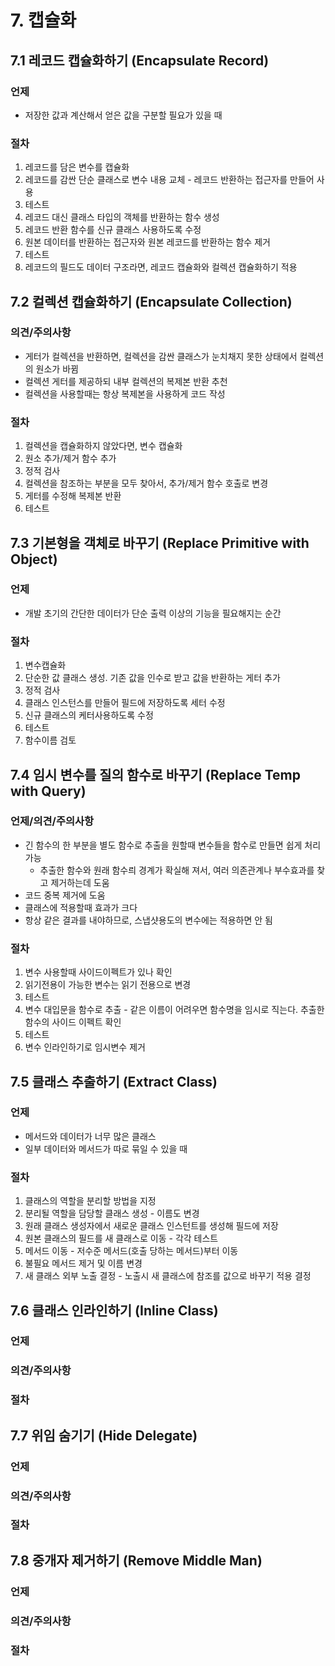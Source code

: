 # 7. 캡슐화

## 7.1 레코드 캡슐화하기 (Encapsulate Record)

### 언제

- 저장한 값과 계산해서 얻은 값을 구분할 필요가 있을 때

### 절차

1. 레코드를 담은 변수를 캡슐화
2. 레코드를 감싼 단순 클래스로 변수 내용 교체 - 레코드 반환하는 접근자를 만들어 사용
3. 테스트
4. 레코드 대신 클래스 타입의 객체를 반환하는 함수 생성
5. 레코드 반환 함수를 신규 클래스 사용하도록 수정
6. 원본 데이터를 반환하는 접근자와 원본 레코드를 반환하는 함수 제거
7. 테스트
8. 레코드의 필드도 데이터 구조라면, 레코드 캡슐화와 컬렉션 캡슐화하기 적용

## 7.2 컬렉션 캡슐화하기 (Encapsulate Collection)

### 의견/주의사항

- 게터가 컬렉션을 반환하면, 컬렉션을 감싼 클래스가 눈치채지 못한 상태에서 컬렉션의 원소가 바뀜
- 컬렉션 게터를 제공하되 내부 컬렉션의 복제본 반환 추천
- 컬렉션을 사용할때는 항상 복제본을 사용하게 코드 작성

### 절차

1. 컬렉션을 캡슐화하지 않았다면, 변수 캡슐화
2. 원소 추가/제거 함수 추가
3. 정적 검사
4. 컬렉션을 참조하는 부분을 모두 찾아서, 추가/제거 함수 호출로 변경
5. 게터를 수정해 복제본 반환
6. 테스트

## 7.3 기본형을 객체로 바꾸기 (Replace Primitive with Object)

### 언제

- 개발 초기의 간단한 데이터가 단순 출력 이상의 기능을 필요해지는 순간

### 절차

1. 변수캡슐화
2. 단순한 값 클래스 생성. 기존 값을 인수로 받고 값을 반환하는 게터 추가
3. 정적 검사
4. 클래스 인스턴스를 만들어 필드에 저장하도록 세터 수정
5. 신규 클래스의 케터사용하도록 수정
6. 테스트
7. 함수이름 검토

## 7.4 임시 변수를 질의 함수로 바꾸기 (Replace Temp with Query)

### 언제/의견/주의사항

- 긴 함수의 한 부분을 별도 함수로 추출을 원할때 변수들을 함수로 만들면 쉽게 처리 가능
  - 추출한 함수와 원래 함수릐 경계가 확실해 져서, 여러 의존관계나 부수효과를 찾고 제거하는데 도움
- 코드 중복 제거에 도움
- 클래스에 적용할때 효과가 크다
- 항상 같은 결과를 내야하므로, 스냅샷용도의 변수에는 적용하면 안 됨

### 절차

1. 변수 사용할때 사이드이펙트가 있나 확인
2. 읽기전용이 가능한 변수는 읽기 전용으로 변경
3. 테스트
4. 변수 대입문을 함수로 추출 - 같은 이름이 어려우면 함수명을 임시로 직는다. 추출한 함수의 사이드 이펙트 확인
5. 테스트
6. 변수 인라인하기로 임시변수 제거

## 7.5 클래스 추출하기 (Extract Class)

### 언제

- 메서드와 데이터가 너무 많은 클래스
- 일부 데이터와 메서드가 따로 묶일 수 있을 때

### 절차

1. 클래스의 역할을 분리할 방법을 지정
2. 분리될 역할을 담당할 클래스 생성 - 이름도 변경
3. 원래 클래스 생성자에서 새로운 클래스 인스턴트를 생성해 필드에 저장
4. 원본 클래스의 필드를 새 클래스로 이동 - 각각 테스트
5. 메서드 이동 - 저수준 메서드(호출 당하는 메서드)부터 이동
6. 불필요 메서드 제거 및 이름 변경
7. 새 클래스 외부 노출 결정 - 노출시 새 클래스에 참조를 값으로 바꾸기 적용 결정

## 7.6 클래스 인라인하기 (Inline Class)

### 언제

### 의견/주의사항

### 절차

## 7.7 위임 숨기기 (Hide Delegate)

### 언제

### 의견/주의사항

### 절차

## 7.8 중개자 제거하기 (Remove Middle Man)

### 언제

### 의견/주의사항

### 절차
